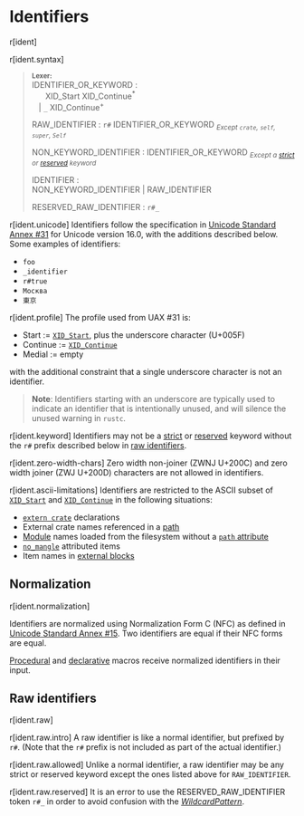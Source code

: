 # Identifiers

r[ident]

r[ident.syntax]
> **<sup>Lexer:<sup>**\
> IDENTIFIER_OR_KEYWORD :\
> &nbsp;&nbsp; &nbsp;&nbsp; XID_Start XID_Continue<sup>\*</sup>\
> &nbsp;&nbsp; | `_` XID_Continue<sup>+</sup>
>
> RAW_IDENTIFIER : `r#` IDENTIFIER_OR_KEYWORD <sub>*Except `crate`, `self`, `super`, `Self`*</sub>
>
> NON_KEYWORD_IDENTIFIER : IDENTIFIER_OR_KEYWORD <sub>*Except a [strict] or [reserved] keyword*</sub>
>
> IDENTIFIER :\
> NON_KEYWORD_IDENTIFIER | RAW_IDENTIFIER
>
> RESERVED_RAW_IDENTIFIER : `r#_`

<!-- When updating the version, update the UAX links, too. -->
r[ident.unicode]
Identifiers follow the specification in [Unicode Standard Annex #31][UAX31] for Unicode version 16.0, with the additions described below. Some examples of identifiers:

* `foo`
* `_identifier`
* `r#true`
* `Москва`
* `東京`

r[ident.profile]
The profile used from UAX #31 is:

* Start := [`XID_Start`], plus the underscore character (U+005F)
* Continue := [`XID_Continue`]
* Medial := empty

with the additional constraint that a single underscore character is not an identifier.

> **Note**: Identifiers starting with an underscore are typically used to indicate an identifier that is intentionally unused, and will silence the unused warning in `rustc`.

r[ident.keyword]
Identifiers may not be a [strict] or [reserved] keyword without the `r#` prefix described below in [raw identifiers](#raw-identifiers).

r[ident.zero-width-chars]
Zero width non-joiner (ZWNJ U+200C) and zero width joiner (ZWJ U+200D) characters are not allowed in identifiers.

r[ident.ascii-limitations]
Identifiers are restricted to the ASCII subset of [`XID_Start`] and [`XID_Continue`] in the following situations:

* [`extern crate`] declarations
* External crate names referenced in a [path]
* [Module] names loaded from the filesystem without a [`path` attribute]
* [`no_mangle`] attributed items
* Item names in [external blocks]

## Normalization

r[ident.normalization]

Identifiers are normalized using Normalization Form C (NFC) as defined in [Unicode Standard Annex #15][UAX15]. Two identifiers are equal if their NFC forms are equal.

[Procedural][proc-macro] and [declarative][mbe] macros receive normalized identifiers in their input.

## Raw identifiers

r[ident.raw]

r[ident.raw.intro]
A raw identifier is like a normal identifier, but prefixed by `r#`. (Note that
the `r#` prefix is not included as part of the actual identifier.)

r[ident.raw.allowed]
Unlike a normal identifier, a raw identifier may be any strict or reserved
keyword except the ones listed above for `RAW_IDENTIFIER`.

r[ident.raw.reserved]
It is an error to use the RESERVED_RAW_IDENTIFIER token `r#_` in order to avoid confusion with the [_WildcardPattern_].

[_WildcardPattern_]: patterns.md#wildcard-pattern
[`extern crate`]: items/extern-crates.md
[`no_mangle`]: abi.md#the-no_mangle-attribute
[`path` attribute]: items/modules.md#the-path-attribute
[`XID_Continue`]: http://unicode.org/cldr/utility/list-unicodeset.jsp?a=%5B%3AXID_Continue%3A%5D&abb=on&g=&i=
[`XID_Start`]:  http://unicode.org/cldr/utility/list-unicodeset.jsp?a=%5B%3AXID_Start%3A%5D&abb=on&g=&i=
[external blocks]: items/external-blocks.md
[mbe]: macros-by-example.md
[module]: items/modules.md
[path]: paths.md
[proc-macro]: procedural-macros.md
[reserved]: keywords.md#reserved-keywords
[strict]: keywords.md#strict-keywords
[UAX15]: https://www.unicode.org/reports/tr15/tr15-56.html
[UAX31]: https://www.unicode.org/reports/tr31/tr31-41.html
